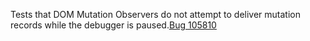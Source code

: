Tests that DOM Mutation Observers do not attempt to deliver mutation records while the debugger is paused.[Bug 105810](https://bugs.webkit.org/show_bug.cgi?id=105810)

